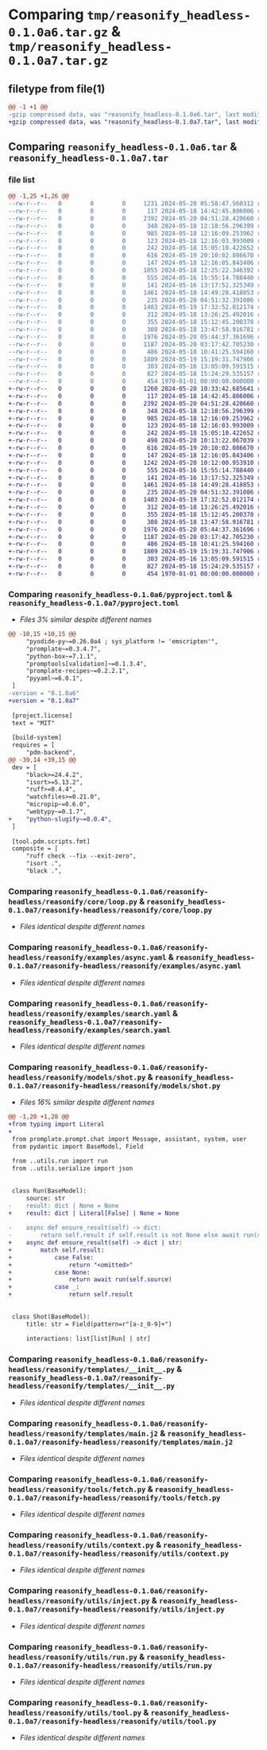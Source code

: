 # Comparing `tmp/reasonify_headless-0.1.0a6.tar.gz` & `tmp/reasonify_headless-0.1.0a7.tar.gz`

## filetype from file(1)

```diff
@@ -1 +1 @@
-gzip compressed data, was "reasonify_headless-0.1.0a6.tar", last modified: Mon May 20 05:58:47 2024, max compression
+gzip compressed data, was "reasonify_headless-0.1.0a7.tar", last modified: Mon May 20 10:33:42 2024, max compression
```

## Comparing `reasonify_headless-0.1.0a6.tar` & `reasonify_headless-0.1.0a7.tar`

### file list

```diff
@@ -1,25 +1,26 @@
--rw-r--r--   0        0        0     1231 2024-05-20 05:58:47.560312 reasonify_headless-0.1.0a6/pyproject.toml
--rw-r--r--   0        0        0      117 2024-05-18 14:42:45.806006 reasonify_headless-0.1.0a6/reasonify-headless/reasonify/__init__.py
--rw-r--r--   0        0        0     2392 2024-05-20 04:51:28.420660 reasonify_headless-0.1.0a6/reasonify-headless/reasonify/core/loop.py
--rw-r--r--   0        0        0      348 2024-05-18 12:18:56.296399 reasonify_headless-0.1.0a6/reasonify-headless/reasonify/examples/__init__.py
--rw-r--r--   0        0        0      985 2024-05-18 12:16:09.253962 reasonify_headless-0.1.0a6/reasonify-headless/reasonify/examples/async.yaml
--rw-r--r--   0        0        0      123 2024-05-18 12:16:03.993009 reasonify_headless-0.1.0a6/reasonify-headless/reasonify/examples/date.yaml
--rw-r--r--   0        0        0      242 2024-05-18 15:05:10.422652 reasonify_headless-0.1.0a6/reasonify-headless/reasonify/examples/dir.yaml
--rw-r--r--   0        0        0      616 2024-05-19 20:10:02.086670 reasonify_headless-0.1.0a6/reasonify-headless/reasonify/examples/search.yaml
--rw-r--r--   0        0        0      147 2024-05-18 12:16:05.843406 reasonify_headless-0.1.0a6/reasonify-headless/reasonify/examples/simple_ask.yaml
--rw-r--r--   0        0        0     1055 2024-05-18 12:25:22.346392 reasonify_headless-0.1.0a6/reasonify-headless/reasonify/models/shot.py
--rw-r--r--   0        0        0      555 2024-05-16 15:55:14.788440 reasonify_headless-0.1.0a6/reasonify-headless/reasonify/templates/__init__.py
--rw-r--r--   0        0        0      141 2024-05-16 13:17:52.325349 reasonify_headless-0.1.0a6/reasonify-headless/reasonify/templates/chat.j2
--rw-r--r--   0        0        0     1461 2024-05-18 14:49:28.418853 reasonify_headless-0.1.0a6/reasonify-headless/reasonify/templates/main.j2
--rw-r--r--   0        0        0      235 2024-05-20 04:51:32.391086 reasonify_headless-0.1.0a6/reasonify-headless/reasonify/tools/__init__.py
--rw-r--r--   0        0        0     1403 2024-05-19 17:32:52.012174 reasonify_headless-0.1.0a6/reasonify-headless/reasonify/tools/fetch.py
--rw-r--r--   0        0        0      312 2024-05-18 13:26:25.492016 reasonify_headless-0.1.0a6/reasonify-headless/reasonify/tools/input.py
--rw-r--r--   0        0        0      355 2024-05-18 15:12:45.200378 reasonify_headless-0.1.0a6/reasonify-headless/reasonify/tools/install.py
--rw-r--r--   0        0        0      308 2024-05-18 13:47:58.916781 reasonify_headless-0.1.0a6/reasonify-headless/reasonify/utils/component.py
--rw-r--r--   0        0        0     1976 2024-05-20 05:44:37.361696 reasonify_headless-0.1.0a6/reasonify-headless/reasonify/utils/context.py
--rw-r--r--   0        0        0     1187 2024-05-20 03:17:42.705230 reasonify_headless-0.1.0a6/reasonify-headless/reasonify/utils/inject.py
--rw-r--r--   0        0        0      486 2024-05-18 10:41:25.594160 reasonify_headless-0.1.0a6/reasonify-headless/reasonify/utils/queue.py
--rw-r--r--   0        0        0     1809 2024-05-19 15:19:31.747906 reasonify_headless-0.1.0a6/reasonify-headless/reasonify/utils/run.py
--rw-r--r--   0        0        0      303 2024-05-16 13:05:09.591515 reasonify_headless-0.1.0a6/reasonify-headless/reasonify/utils/serialize.py
--rw-r--r--   0        0        0      827 2024-05-18 15:24:29.535157 reasonify_headless-0.1.0a6/reasonify-headless/reasonify/utils/tool.py
--rw-r--r--   0        0        0      454 1970-01-01 00:00:00.000000 reasonify_headless-0.1.0a6/PKG-INFO
+-rw-r--r--   0        0        0     1260 2024-05-20 10:33:42.685641 reasonify_headless-0.1.0a7/pyproject.toml
+-rw-r--r--   0        0        0      117 2024-05-18 14:42:45.806006 reasonify_headless-0.1.0a7/reasonify-headless/reasonify/__init__.py
+-rw-r--r--   0        0        0     2392 2024-05-20 04:51:28.420660 reasonify_headless-0.1.0a7/reasonify-headless/reasonify/core/loop.py
+-rw-r--r--   0        0        0      348 2024-05-18 12:18:56.296399 reasonify_headless-0.1.0a7/reasonify-headless/reasonify/examples/__init__.py
+-rw-r--r--   0        0        0      985 2024-05-18 12:16:09.253962 reasonify_headless-0.1.0a7/reasonify-headless/reasonify/examples/async.yaml
+-rw-r--r--   0        0        0      123 2024-05-18 12:16:03.993009 reasonify_headless-0.1.0a7/reasonify-headless/reasonify/examples/date.yaml
+-rw-r--r--   0        0        0      242 2024-05-18 15:05:10.422652 reasonify_headless-0.1.0a7/reasonify-headless/reasonify/examples/dir.yaml
+-rw-r--r--   0        0        0      498 2024-05-20 10:13:22.067039 reasonify_headless-0.1.0a7/reasonify-headless/reasonify/examples/file.yaml
+-rw-r--r--   0        0        0      616 2024-05-19 20:10:02.086670 reasonify_headless-0.1.0a7/reasonify-headless/reasonify/examples/search.yaml
+-rw-r--r--   0        0        0      147 2024-05-18 12:16:05.843406 reasonify_headless-0.1.0a7/reasonify-headless/reasonify/examples/simple_ask.yaml
+-rw-r--r--   0        0        0     1242 2024-05-20 10:12:00.953910 reasonify_headless-0.1.0a7/reasonify-headless/reasonify/models/shot.py
+-rw-r--r--   0        0        0      555 2024-05-16 15:55:14.788440 reasonify_headless-0.1.0a7/reasonify-headless/reasonify/templates/__init__.py
+-rw-r--r--   0        0        0      141 2024-05-16 13:17:52.325349 reasonify_headless-0.1.0a7/reasonify-headless/reasonify/templates/chat.j2
+-rw-r--r--   0        0        0     1461 2024-05-18 14:49:28.418853 reasonify_headless-0.1.0a7/reasonify-headless/reasonify/templates/main.j2
+-rw-r--r--   0        0        0      235 2024-05-20 04:51:32.391086 reasonify_headless-0.1.0a7/reasonify-headless/reasonify/tools/__init__.py
+-rw-r--r--   0        0        0     1403 2024-05-19 17:32:52.012174 reasonify_headless-0.1.0a7/reasonify-headless/reasonify/tools/fetch.py
+-rw-r--r--   0        0        0      312 2024-05-18 13:26:25.492016 reasonify_headless-0.1.0a7/reasonify-headless/reasonify/tools/input.py
+-rw-r--r--   0        0        0      355 2024-05-18 15:12:45.200378 reasonify_headless-0.1.0a7/reasonify-headless/reasonify/tools/install.py
+-rw-r--r--   0        0        0      308 2024-05-18 13:47:58.916781 reasonify_headless-0.1.0a7/reasonify-headless/reasonify/utils/component.py
+-rw-r--r--   0        0        0     1976 2024-05-20 05:44:37.361696 reasonify_headless-0.1.0a7/reasonify-headless/reasonify/utils/context.py
+-rw-r--r--   0        0        0     1187 2024-05-20 03:17:42.705230 reasonify_headless-0.1.0a7/reasonify-headless/reasonify/utils/inject.py
+-rw-r--r--   0        0        0      486 2024-05-18 10:41:25.594160 reasonify_headless-0.1.0a7/reasonify-headless/reasonify/utils/queue.py
+-rw-r--r--   0        0        0     1809 2024-05-19 15:19:31.747906 reasonify_headless-0.1.0a7/reasonify-headless/reasonify/utils/run.py
+-rw-r--r--   0        0        0      303 2024-05-16 13:05:09.591515 reasonify_headless-0.1.0a7/reasonify-headless/reasonify/utils/serialize.py
+-rw-r--r--   0        0        0      827 2024-05-18 15:24:29.535157 reasonify_headless-0.1.0a7/reasonify-headless/reasonify/utils/tool.py
+-rw-r--r--   0        0        0      454 1970-01-01 00:00:00.000000 reasonify_headless-0.1.0a7/PKG-INFO
```

### Comparing `reasonify_headless-0.1.0a6/pyproject.toml` & `reasonify_headless-0.1.0a7/pyproject.toml`

 * *Files 3% similar despite different names*

```diff
@@ -10,15 +10,15 @@
     "pyodide-py~=0.26.0a4 ; sys_platform != 'emscripten'",
     "promplate~=0.3.4.7",
     "python-box~=7.1.1",
     "promptools[validation]~=0.1.3.4",
     "promplate-recipes~=0.2.2.1",
     "pyyaml~=6.0.1",
 ]
-version = "0.1.0a6"
+version = "0.1.0a7"
 
 [project.license]
 text = "MIT"
 
 [build-system]
 requires = [
     "pdm-backend",
@@ -39,14 +39,15 @@
 dev = [
     "black>=24.4.2",
     "isort>=5.13.2",
     "ruff>=0.4.4",
     "watchfiles>=0.21.0",
     "micropip~=0.6.0",
     "webtypy~=0.1.7",
+    "python-slugify~=8.0.4",
 ]
 
 [tool.pdm.scripts.fmt]
 composite = [
     "ruff check --fix --exit-zero",
     "isort .",
     "black .",
```

### Comparing `reasonify_headless-0.1.0a6/reasonify-headless/reasonify/core/loop.py` & `reasonify_headless-0.1.0a7/reasonify-headless/reasonify/core/loop.py`

 * *Files identical despite different names*

### Comparing `reasonify_headless-0.1.0a6/reasonify-headless/reasonify/examples/async.yaml` & `reasonify_headless-0.1.0a7/reasonify-headless/reasonify/examples/async.yaml`

 * *Files identical despite different names*

### Comparing `reasonify_headless-0.1.0a6/reasonify-headless/reasonify/examples/search.yaml` & `reasonify_headless-0.1.0a7/reasonify-headless/reasonify/examples/search.yaml`

 * *Files identical despite different names*

### Comparing `reasonify_headless-0.1.0a6/reasonify-headless/reasonify/models/shot.py` & `reasonify_headless-0.1.0a7/reasonify-headless/reasonify/models/shot.py`

 * *Files 16% similar despite different names*

```diff
@@ -1,20 +1,28 @@
+from typing import Literal
+
 from promplate.prompt.chat import Message, assistant, system, user
 from pydantic import BaseModel, Field
 
 from ..utils.run import run
 from ..utils.serialize import json
 
 
 class Run(BaseModel):
     source: str
-    result: dict | None = None
+    result: dict | Literal[False] | None = None
 
-    async def ensure_result(self) -> dict:
-        return self.result if self.result is not None else await run(self.source)
+    async def ensure_result(self) -> dict | str:
+        match self.result:
+            case False:
+                return "<omitted>"
+            case None:
+                return await run(self.source)
+            case _:
+                return self.result
 
 
 class Shot(BaseModel):
     title: str = Field(pattern=r"[a-z_0-9]+")
 
     interactions: list[list[Run] | str]
```

### Comparing `reasonify_headless-0.1.0a6/reasonify-headless/reasonify/templates/__init__.py` & `reasonify_headless-0.1.0a7/reasonify-headless/reasonify/templates/__init__.py`

 * *Files identical despite different names*

### Comparing `reasonify_headless-0.1.0a6/reasonify-headless/reasonify/templates/main.j2` & `reasonify_headless-0.1.0a7/reasonify-headless/reasonify/templates/main.j2`

 * *Files identical despite different names*

### Comparing `reasonify_headless-0.1.0a6/reasonify-headless/reasonify/tools/fetch.py` & `reasonify_headless-0.1.0a7/reasonify-headless/reasonify/tools/fetch.py`

 * *Files identical despite different names*

### Comparing `reasonify_headless-0.1.0a6/reasonify-headless/reasonify/utils/context.py` & `reasonify_headless-0.1.0a7/reasonify-headless/reasonify/utils/context.py`

 * *Files identical despite different names*

### Comparing `reasonify_headless-0.1.0a6/reasonify-headless/reasonify/utils/inject.py` & `reasonify_headless-0.1.0a7/reasonify-headless/reasonify/utils/inject.py`

 * *Files identical despite different names*

### Comparing `reasonify_headless-0.1.0a6/reasonify-headless/reasonify/utils/run.py` & `reasonify_headless-0.1.0a7/reasonify-headless/reasonify/utils/run.py`

 * *Files identical despite different names*

### Comparing `reasonify_headless-0.1.0a6/reasonify-headless/reasonify/utils/tool.py` & `reasonify_headless-0.1.0a7/reasonify-headless/reasonify/utils/tool.py`

 * *Files identical despite different names*

